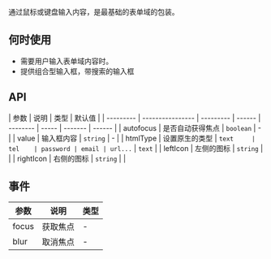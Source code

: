通过鼠标或键盘输入内容，是最基础的表单域的包装。

## 何时使用

- 需要用户输入表单域内容时。
- 提供组合型输入框，带搜索的输入框

## API

| 参数      | 说明             | 类型      | 默认值 |
| --------- | ---------------- | --------- | ------ | -------- | ----- | ------- | ------ |
| autofocus | 是否自动获得焦点 | `boolean` | -      |
| value     | 输入框内容       | `string`  | -      |
| htmlType  | 设置原生的类型   | `text     | tel    | password | email | url...` | `text` |
| leftIcon  | 左侧的图标       | `string`  |        |
| rightIcon | 右侧的图标       | `string`  |        |

## 事件

| 参数  | 说明     | 类型 |
| ----- | -------- | ---- |
| focus | 获取焦点 | -    |
| blur  | 取消焦点 | -    |
